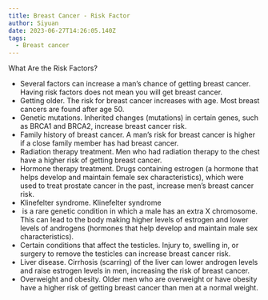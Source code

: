 ```yaml
---
title: Breast Cancer - Risk Factor
author: Siyuan
date: 2023-06-27T14:26:05.140Z
tags:
  - Breast cancer
---
```

What Are the Risk Factors?
* Several factors can increase a man’s chance of getting breast cancer. Having risk factors does not mean you will get breast cancer.
* Getting older. The risk for breast cancer increases with age. Most breast cancers are found after age 50.
* Genetic mutations. Inherited changes (mutations) in certain genes, such as BRCA1 and BRCA2, increase breast cancer risk.
* Family history of breast cancer. A man’s risk for breast cancer is higher if a close family member has had breast cancer.
* Radiation therapy treatment. Men who had radiation therapy to the chest have a higher risk of getting breast cancer.
* Hormone therapy treatment. Drugs containing estrogen (a hormone that helps develop and maintain female sex characteristics), which were used to treat prostate cancer in the past, increase men’s breast cancer risk.
* Klinefelter syndrome. Klinefelter syndrome
*  is a rare genetic condition in which a male has an extra X chromosome. This can lead to the body making higher levels of estrogen and lower levels of androgens (hormones that help develop and maintain male sex characteristics).
* Certain conditions that affect the testicles. Injury to, swelling in, or surgery to remove the testicles can increase breast cancer risk.
* Liver disease. Cirrhosis (scarring) of the liver can lower androgen levels and raise estrogen levels in men, increasing the risk of breast cancer.
* Overweight and obesity. Older men who are overweight or have obesity have a higher risk of getting breast cancer than men at a normal weight.